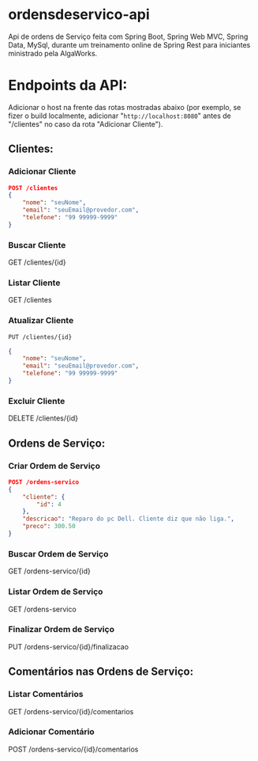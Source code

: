 # ordensdeservico-api
Api de ordens de Serviço feita com Spring Boot, Spring Web MVC, Spring Data, MySql, durante um treinamento online de Spring Rest para iniciantes ministrado pela AlgaWorks.

# Endpoints da API:
Adicionar o host na frente das rotas mostradas abaixo (por exemplo, se fizer o build localmente, adicionar "`http://localhost:8080`" antes de "/clientes" no caso da rota "Adicionar Cliente").
## Clientes:
### Adicionar Cliente
```json
POST /clientes
{
	"nome": "seuNome",
	"email": "seuEmail@provedor.com",
	"telefone": "99 99999-9999"
}
```
### Buscar Cliente
GET /clientes/{id}
### Listar Cliente
GET /clientes
### Atualizar Cliente
```html
PUT /clientes/{id}
```
```json
{
	"nome": "seuNome",
	"email": "seuEmail@provedor.com",
	"telefone": "99 99999-9999"
}
```
### Excluir Cliente
DELETE /clientes/{id}
## Ordens de Serviço:
### Criar Ordem de Serviço
```json
POST /ordens-servico
{
	"cliente": {
		"id": 4
	},
	"descricao": "Reparo do pc Dell. Cliente diz que não liga.",
	"preco": 300.50
}
```
### Buscar Ordem de Serviço
GET /ordens-servico/{id}
### Listar Ordem de Serviço
GET /ordens-servico
### Finalizar Ordem de Serviço
PUT /ordens-servico/{id}/finalizacao
## Comentários nas Ordens de Serviço:
### Listar Comentários
GET /ordens-servico/{id}/comentarios
### Adicionar Comentário
POST /ordens-servico/{id}/comentarios
